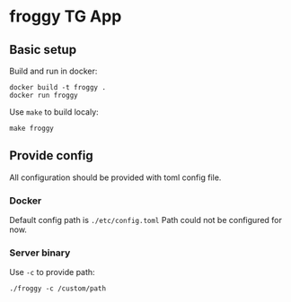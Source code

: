 # froggy TG App

## Basic setup
Build and run in docker:
```
docker build -t froggy .
docker run froggy
```

Use `make` to build localy:
```
make froggy
```

## Provide config
All configuration should be provided with toml config file.

### Docker
Default config path is `./etc/config.toml`
Path could not be configured for now.

### Server binary
Use `-c` to provide path:
```
./froggy -c /custom/path
```

